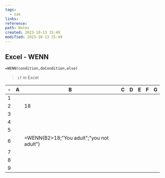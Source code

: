 ```yaml
---
tags:
  - sae
links: 
reference: 
path: Notes
created: 2023-10-13 15:49
modified: 2023-10-13 15:49
---
```

## Excel - WENN 
```Excel
=WENN(condition,doCondition,else)
```
>`if` in Excel

| -   | A   | B   | C   | D   | E   | F   | G   |
| --- | --- | --- | --- | --- | --- | --- | --- |
| 1   |     |     |     |     |     |     |     |
| 2   |     | 18    |     |     |     |     |     |
| 3   |     |     |     |     |     |     |     |
| 4   |     |     |     |     |     |     |     |
| 5   |     |     |     |     |     |     |     |
| 6   |     |   =WENN(B2>18;"You adult";"you not adult")  |     |     |     |     |     |
| 7   |     |     |     |     |     |     |     |
| 8   |     |     |     |     |     |     |     |
| 9   |     |     |     |     |     |     |     |

